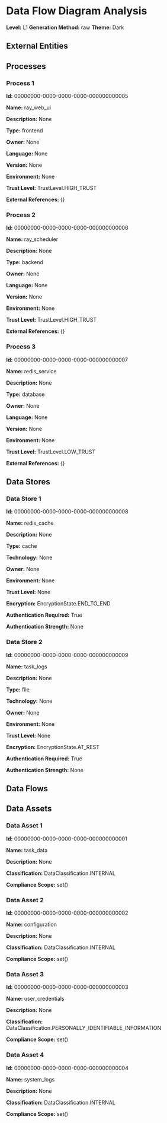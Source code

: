 # Data Flow Diagram Analysis

**Level:** L1
**Generation Method:** raw
**Theme:** Dark

## External Entities

## Processes

### Process 1

**Id:** 00000000-0000-0000-0000-000000000005

**Name:** ray_web_ui

**Description:** None

**Type:** frontend

**Owner:** None

**Language:** None

**Version:** None

**Environment:** None

**Trust Level:** TrustLevel.HIGH_TRUST

**External References:** {}

### Process 2

**Id:** 00000000-0000-0000-0000-000000000006

**Name:** ray_scheduler

**Description:** None

**Type:** backend

**Owner:** None

**Language:** None

**Version:** None

**Environment:** None

**Trust Level:** TrustLevel.HIGH_TRUST

**External References:** {}

### Process 3

**Id:** 00000000-0000-0000-0000-000000000007

**Name:** redis_service

**Description:** None

**Type:** database

**Owner:** None

**Language:** None

**Version:** None

**Environment:** None

**Trust Level:** TrustLevel.LOW_TRUST

**External References:** {}

## Data Stores

### Data Store 1

**Id:** 00000000-0000-0000-0000-000000000008

**Name:** redis_cache

**Description:** None

**Type:** cache

**Technology:** None

**Owner:** None

**Environment:** None

**Trust Level:** None

**Encryption:** EncryptionState.END_TO_END

**Authentication Required:** True

**Authentication Strength:** None

### Data Store 2

**Id:** 00000000-0000-0000-0000-000000000009

**Name:** task_logs

**Description:** None

**Type:** file

**Technology:** None

**Owner:** None

**Environment:** None

**Trust Level:** None

**Encryption:** EncryptionState.AT_REST

**Authentication Required:** True

**Authentication Strength:** None

## Data Flows

## Data Assets

### Data Asset 1

**Id:** 00000000-0000-0000-0000-000000000001

**Name:** task_data

**Description:** None

**Classification:** DataClassification.INTERNAL

**Compliance Scope:** set()

### Data Asset 2

**Id:** 00000000-0000-0000-0000-000000000002

**Name:** configuration

**Description:** None

**Classification:** DataClassification.INTERNAL

**Compliance Scope:** set()

### Data Asset 3

**Id:** 00000000-0000-0000-0000-000000000003

**Name:** user_credentials

**Description:** None

**Classification:** DataClassification.PERSONALLY_IDENTIFIABLE_INFORMATION

**Compliance Scope:** set()

### Data Asset 4

**Id:** 00000000-0000-0000-0000-000000000004

**Name:** system_logs

**Description:** None

**Classification:** DataClassification.INTERNAL

**Compliance Scope:** set()

